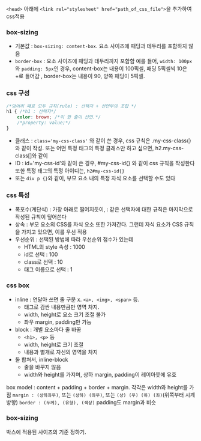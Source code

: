 `<head>` 아래에 `<link rel="stylesheet" href="path_of_css_file">`을 추가하여 css적용

### box-sizing

- 기본값 : `box-sizing: content-box`. 요소 사이즈에 패딩과 테두리를 포함하지 않음
- `border-box` : 요소 사이즈에 패딩과 테두리까지 포함함
예를 들어, `width: 100px`와 `padding: 5px`인 경우, content-box는 내용이 100픽셀, 패딩 5픽셀씩 10은 +로 들어감 , border-box는 내용이 90, 양쪽 패딩이 5픽셀.

### css 구성

```css
/*덩어리 째로 모두 규칙(rule) : 선택자 + 선언부의 조합 */
h1 { /*h1 : 선택자*/
	color: brown; /*이 한 줄이 선언.*/
	/*property: value;*/
}
```

- 클래스 : `class='my-css-class'` 와 같이 쓴 경우, css 규칙은 .my-css-class{}와 같이 작성. 또는 어떤 특정 태그의 특정 클래스만 하고 싶으면, h2.my-css-class[]와 같이  
- ID : id='my-css-id'와 같이 쓴 경우, #my-css-id{} 와 같이 css 규칙을 작성한다 또한 특정 태그의 특정 아이디는, `h2#my-css-id{}`
- 또는 `div p {}`와 같이, 부모 요소 내의 특정 자식 요소를 선택할 수도 있다

### css 특성

- 폭포수(계단식) : 가장 아래로 떨어지듯이, : 같은 선택자에 대한 규칙은 마지막으로 작성된 규칙이 덮어쓴다 
- 상속 : 부모 요소의 CSS를 자식 요소 또한 가져간다. 그런데 자식 요소가 CSS 규칙을 가지고 있으면, 이를 우선 적용
- 우선순위 : 선택된 방법에 따라 우선순위 점수가 있는데
	- HTML의 style 속성 : 1000
	- id로 선택 : 100
	- class로 선택 : 10
	- 태그 이름으로 선택 : 1

### css box

- inline : 연달아 쓰면 줄 구분 x. `<a>, <img>, <span>` 등.
	- 태그로 감싼 내용만큼만 영역 차지.
	- width, height로 요소 크기 조절 불가
	- 좌우 margin, padding만 가능
- block : 개별 요소마다 줄 바꿈
	- `<h1>, <p>` 등
	- width, height로 크기 조절
	- 내용과 별개로 자신의 영역을 차지
- 둘 합쳐서, inline-block
	- 줄을 바꾸지 않음
	- width와 height를 가지며, 상하 margin, padding이 레이아웃에 유효

box model : content + padding + border + margin. 각각은 width와 height를 가짐
`margin : (상하좌우)`, 또는 `(상하) (좌우)`, 또는 `(상) (우) (하) (좌)`(위쪽부터 시계방향)
`border : (두께), (유형), (색상)` 
padding도 margin과 비슷

### box-sizing

박스에 적용된 사이즈의 기준 정하기.

